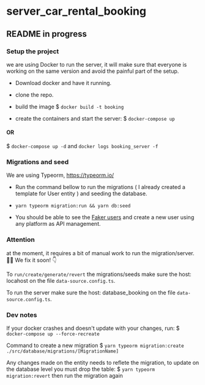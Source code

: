 # server_car_rental_booking

## README in progress

### Setup the project

we are using Docker to run the server, it will make sure that everyone is working on the same version and avoid the painful part of the setup.

- Download docker and have it running.
- clone the repo.
- build the image
  $ `docker build -t booking`

- create the containers and start the server:
  $ `docker-compose up`

#### OR

$ `docker-compose up -d` and `docker logs booking_server -f`

### Migrations and seed

We are using Typeorm, https://typeorm.io/

- Run the command bellow to run the migrations ( I already created a template for User entity ) and seeding the database.

- `yarn typeorm migration:run && yarn db:seed`

- You should be able to see the [Faker users](http://localhost:3333/users) and create a new user using any platform as API management.

### Attention

at the moment, it requires a bit of manual work to run the migration/server. 😮‍💨 We fix it soon! 👇

To `run/create/generate/revert` the migrations/seeds make sure the host: locahost on the file `data-source.config.ts`.

To run the server make sure the host: database_booking on the file `data-source.config.ts`.

### Dev notes

If your docker crashes and doesn't update with your changes, run:
$ `docker-compose up --force-recreate`

Command to create a new migration
$ `yarn typeorm migration:create ./src/database/migrations/[MigrationName]`

Any changes made on the entity needs to reflete the migration, to update on the database level you must drop the table:
$ `yarn typeorm migration:revert`
then run the migration again
